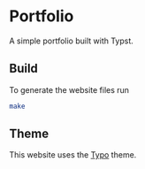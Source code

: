 
# Portfolio

A simple portfolio built with Typst.

## Build

To generate the website files run

```bash
make
```

## Theme

This website uses the [Typo](https://github.com/tomfran/typo) theme.
